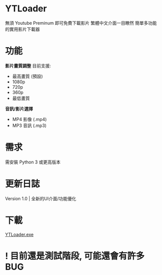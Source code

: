 # YTLoader

無須 Youtube Preminum 即可免費下載影片
繁體中文介面一目瞭然
簡單多功能的實用影片下載器

# 功能

**影片畫質調整**
目前支援:
- 最高畫質 (預設)
- 1080p
- 720p
- 360p
- 最低畫質

**音訊/影片選擇**

- MP4 影像 (.mp4)
- MP3 音訊 (.mp3)

# 需求

需安裝 Python 3 或更高版本

# 更新日誌

Version 1.0 | 全新的UI介面/功能優化

# 下載

[YTLoader.exe](main/YTLoader.exe)

# ! 目前還是測試階段, 可能還會有許多BUG
